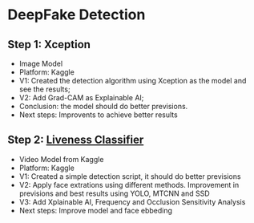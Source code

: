 # DeepFake Detection
## Step 1: Xception
- Image Model
- Platform: Kaggle
- V1: Created the detection algorithm using Xception as the model and see the results;
- V2: Add Grad-CAM as Explainable AI;
- Conclusion: the model should do better previsions.
- Next steps: Improvents to achieve better results
## Step 2: [Liveness Classifier](https://www.kaggle.com/models/kameshrasu/liveness_classifier/)
- Video Model from Kaggle
- Platform: Kaggle
- V1: Created a simple detection script, it should do better previsions
- V2: Apply face extrations using different methods. Improvement in previsions and best results using YOLO, MTCNN and SSD
- V3: Add Xplainable AI, Frequency and Occlusion Sensitivity Analysis
- Next steps: Improve model and face ebbeding
